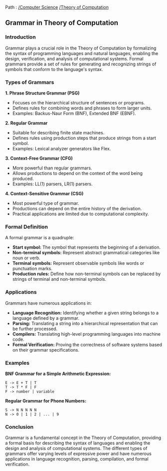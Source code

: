 Path : [/Computer Science](../../index.md) [/Theory of Computation](../index.md)
## Grammar in Theory of Computation

### Introduction

Grammar plays a crucial role in the Theory of Computation by formalizing the syntax of programming languages and natural languages, enabling the design, verification, and analysis of computational systems. Formal grammars provide a set of rules for generating and recognizing strings of symbols that conform to the language's syntax.

### Types of Grammars

**1. Phrase Structure Grammar (PSG)**

- Focuses on the hierarchical structure of sentences or programs.
- Defines rules for combining words and phrases to form larger units.
- Examples: Backus-Naur Form (BNF), Extended BNF (EBNF).

**2. Regular Grammar**

- Suitable for describing finite state machines.
- Defines rules using production steps that produce strings from a start symbol.
- Examples: Lexical analyzer generators like Flex.

**3. Context-Free Grammar (CFG)**

- More powerful than regular grammars.
- Allows productions to depend on the context of the word being produced.
- Examples: LL(1) parsers, LR(1) parsers.

**4. Context-Sensitive Grammar (CSG)**

- Most powerful type of grammar.
- Productions can depend on the entire history of the derivation.
- Practical applications are limited due to computational complexity.


### Formal Definition

A formal grammar is a quadruple:

- **Start symbol:** The symbol that represents the beginning of a derivation.
- **Non-terminal symbols:** Represent abstract grammatical categories like noun or verb.
- **Terminal symbols:** Represent observable symbols like words or punctuation marks.
- **Production rules:** Define how non-terminal symbols can be replaced by strings of terminal and non-terminal symbols.


### Applications

Grammars have numerous applications in:

- **Language Recognition:** Identifying whether a given string belongs to a language defined by a grammar.
- **Parsing:** Translating a string into a hierarchical representation that can be further processed.
- **Compilers:** Translating high-level programming languages into machine code.
- **Formal Verification:** Proving the correctness of software systems based on their grammar specifications.


### Examples

**BNF Grammar for a Simple Arithmetic Expression:**

```
E -> E + T | T
T -> T * F | F
F -> number | variable
```

**Regular Grammar for Phone Numbers:**

```
S -> N N N N N
N -> 0 | 1 | 2 | ... | 9
```


### Conclusion

Grammar is a fundamental concept in the Theory of Computation, providing a formal basis for describing the syntax of languages and enabling the design and analysis of computational systems. The different types of grammars offer varying levels of expressive power and have numerous applications in language recognition, parsing, compilation, and formal verification.
